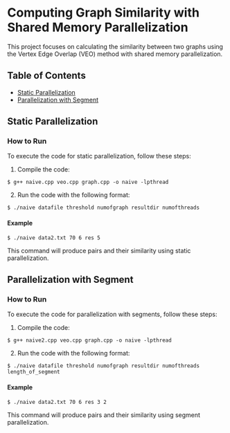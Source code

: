 # Computing Graph Similarity with Shared Memory Parallelization

This project focuses on calculating the similarity between two graphs using the Vertex Edge Overlap (VEO) method with shared memory parallelization.

## Table of Contents
- [Static Parallelization](#static-parallelization)
- [Parallelization with Segment](#parallelization-with-segment)

## Static Parallelization

### How to Run

To execute the code for static parallelization, follow these steps:

1. Compile the code:
```shell
$ g++ naive.cpp veo.cpp graph.cpp -o naive -lpthread
```

2. Run the code with the following format:
```shell
$ ./naive datafile threshold numofgraph resultdir numofthreads
```


#### Example
```shell
$ ./naive data2.txt 70 6 res 5
```


This command will produce pairs and their similarity using static parallelization.

## Parallelization with Segment

### How to Run

To execute the code for parallelization with segments, follow these steps:

1. Compile the code:
```shell
$ g++ naive2.cpp veo.cpp graph.cpp -o naive -lpthread
```


2. Run the code with the following format:
```shell
$ ./naive datafile threshold numofgraph resultdir numofthreads length_of_segment
```

#### Example
```shell
$ ./naive data2.txt 70 6 res 3 2
```

This command will produce pairs and their similarity using segment parallelization.

